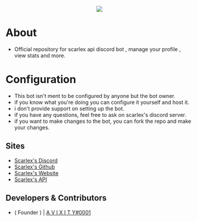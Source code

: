 <p align="center"><img src="https://cdn.discordapp.com/attachments/758038403634692187/964834550775689236/logo.png"><br>

# About
- Official repository for scarlex api discord bot , manage your profile , view stats and more.

# Configuration
* This bot isn't ment to be configured by anyone but the bot owner.
* if you know what you're doing you can configure it yourself and host it.
* i don't provide support on setting up the bot.
* if you have any questions, feel free to ask on scarlex's discord server.
* if you want to make changes to the bot, you can fork the repo and make your changes.

## Sites
- [Scarlex's Discord](https://discord.gg/ZKzmmt4gvq)
- [Scarlex's Github](https://github.com/ScarlexDev)
- [Scarlex's Website](https://scarlex.org)
- [Scarlex's API](https://scarlex.org/api)

## Developers & Contributors
- ( Founder ) |  [A V I X I T Y#0001](https://github.com/avixityyt)